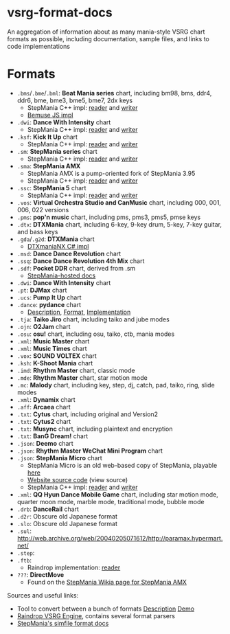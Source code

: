 # vsrg-format-docs
An aggregation of information about as many mania-style VSRG chart formats as possible, including documentation, sample files, and links to code implementations

# Formats
- `.bms`/`.bme`/`.bml`: **Beat Mania series** chart, including bm98, bms, ddr4, ddr6, bme, bme3, bme5, bme7, 2dx keys
  - StepMania C++ impl: [reader](https://github.com/stepmania/stepmania/blob/5dad6a1c9a1caba66ebc1aa0feab9bc920399455/src/NotesLoaderBMS.cpp) and [writer](https://github.com/stepmania/stepmania/blob/5dad6a1c9a1caba66ebc1aa0feab9bc920399455/src/NotesWriterBMS.cpp)
  - [Bemuse JS impl](https://github.com/bemusic/bemuse-notechart/tree/master/src)
- `.dwi`: **Dance With Intensity** chart
  - StepMania C++ impl: [reader](https://github.com/stepmania/stepmania/blob/5dad6a1c9a1caba66ebc1aa0feab9bc920399455/src/NotesLoaderDWI.cpp) and [writer](https://github.com/stepmania/stepmania/blob/5dad6a1c9a1caba66ebc1aa0feab9bc920399455/src/NotesWriterDWI.cpp)
- `.ksf`: **Kick It Up** chart
  - StepMania C++ impl: [reader](https://github.com/stepmania/stepmania/blob/5dad6a1c9a1caba66ebc1aa0feab9bc920399455/src/NotesLoaderKSF.cpp) and [writer](https://github.com/stepmania/stepmania/blob/5dad6a1c9a1caba66ebc1aa0feab9bc920399455/src/NotesWriterKSF.cpp)
- `.sm`: **StepMania series** chart
  - StepMania C++ impl: [reader](https://github.com/stepmania/stepmania/blob/5dad6a1c9a1caba66ebc1aa0feab9bc920399455/src/NotesLoaderSM.cpp) and [writer](https://github.com/stepmania/stepmania/blob/5dad6a1c9a1caba66ebc1aa0feab9bc920399455/src/NotesWriterSM%60.cpp)
- `.sma`: **StepMania AMX**
  - StepMania AMX is a pump-oriented fork of StepMania 3.95
  - StepMania C++ impl: [reader](https://github.com/stepmania/stepmania/blob/5dad6a1c9a1caba66ebc1aa0feab9bc920399455/src/NotesLoaderSMA.cpp) and [writer](https://github.com/stepmania/stepmania/blob/5dad6a1c9a1caba66ebc1aa0feab9bc920399455/src/NotesWriterSMA.cpp)
- `.ssc`: **StepMania 5** chart
  - StepMania C++ impl: [reader](https://github.com/stepmania/stepmania/blob/5dad6a1c9a1caba66ebc1aa0feab9bc920399455/src/NotesLoaderSSC.cpp) and [writer](https://github.com/stepmania/stepmania/blob/5dad6a1c9a1caba66ebc1aa0feab9bc920399455/src/NotesWriterSSC.cpp)
- `.vos`: **Virtual Orchestra Studio and CanMusic** chart, including 000, 001, 006, 022 versions
- `.pms`: **pop'n music** chart, including pms, pms3, pms5, pmse keys
- `.dtx`: **DTXMania** chart, including 6-key, 9-key drum, 5-key, 7-key guitar, and bass keys
- `.gda`/`.g2d`: **DTXMania** chart
  - [DTXmaniaNX C# impl](https://github.com/limyz/DTXmaniaNX/blob/master/DTXCreator/Code/00.App/CDTXInputOutput.cs)
- `.msd`: **Dance Dance Revolution** chart
- `.ssq`: **Dance Dance Revolution 4th Mix** chart
- `.sdf`: **Pocket DDR** chart, derived from .sm
  - [StepMania-hosted docs](https://github.com/stepmania/stepmania/tree/master/Docs/SimfileFormats/SDF)
- `.dwi`: **Dance With Intensity** chart
- `.pt`: **DJMax** chart
- `.ucs`: **Pump It Up** chart
- `.dance`: **pydance** chart
  - [Description](https://github.com/stepmania/stepmania/blob/master/Docs/SimfileFormats/misc.txt), [Format](https://github.com/stepmania/stepmania/blob/master/Docs/SimfileFormats/dance-spec.txt), [Implementation](https://github.com/mbenkmann/pydance)
- `.tja`: **Taiko Jiro** chart, including taiko and jube modes
- `.ojn`: **O2Jam** chart
- `.osu`: **osu!** chart, including osu, taiko, ctb, mania modes
- `.xml`: **Music Master** chart
- `.xml`: **Music Times** chart
- `.vox`: **SOUND VOLTEX** chart
- `.ksh`: **K-Shoot Mania** chart
- `.imd`: **Rhythm Master** chart, classic mode
- `.mde`: **Rhythm Master** chart, star motion mode
- `.mc`: **Malody** chart, including key, step, dj, catch, pad, taiko, ring, slide modes
- `.xml`: **Dynamix** chart
- `.aff`: **Arcaea** chart
- `.txt`: **Cytus** chart, including original and Version2
- `.txt`: **Cytus2** chart
- `.txt`: **Musync** chart, including plaintext and encryption
- `.txt`: **BanG Dream!** chart
- `.json`: **Deemo** chart
- `.json`: **Rhythm Master WeChat Mini Program** chart
- `.json`: **StepMania Micro** chart
  - StepMania Micro is an old web-based copy of StepMania, playable [here](https://web.archive.org/web/20150110063934/http://old.stepmania.com/wiki/StepMania_Micro)
  - [Website source code](https://web.archive.org/web/20150110120332if_/https://dl.dropboxusercontent.com/u/2963913/smjs-0.3/index.html) (view source)
  - StepMania C++ impl: [reader](https://github.com/stepmania/stepmania/blob/5dad6a1c9a1caba66ebc1aa0feab9bc920399455/src/NotesLoaderJson.cpp) and [writer](https://github.com/stepmania/stepmania/blob/5dad6a1c9a1caba66ebc1aa0feab9bc920399455/src/NotesWriterJson.cpp)
- `.xml`: **QQ Hyun Dance Mobile Game** chart, including star motion mode, quarter moon mode, marble mode, traditional mode, bubble mode
- `.drb`: **DanceRail** chart
- `.d2r`: Obscure old Japanese format
- `.slo`: Obscure old Japanese format
- `.sul`: http://web.archive.org/web/20040205071612/http://paramax.hypermart.net/
- `.step`:
- `.ftb`:
  - Raindrop implementation: [reader](https://github.com/zardoru/raindrop/blob/662dd11f05994f6f36493575b04ecb64b04dcd7b/src/NoteLoaderFTB.cpp)
- `???`: **DirectMove**
  - Found on the [StepMania Wikia page for StepMania AMX](https://step-mania.fandom.com/wiki/StepMania_AMX)

Sources and useful links:

- Tool to convert between a bunch of formats [Description](https://lrfasd.github.io/rmstZ/) [Demo](https://lrfasd.github.io/rmstZ/rmstZ_20200403.html)
- [Raindrop VSRG Engine](https://github.com/zardoru/raindrop/tree/master/src), contains several format parsers
- [StepMania's simfile format docs](https://github.com/stepmania/stepmania/tree/master/Docs/SimfileFormats)
